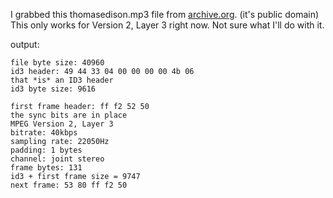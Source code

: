I grabbed this thomasedison.mp3 file from [archive.org](https://archive.org/details/ThomasAlvaEdison-speaking). (it's public domain)
This only works for Version 2, Layer 3 right now.
Not sure what I'll do with it.

output:
```
file byte size: 40960
id3 header: 49 44 33 04 00 00 00 00 4b 06
that *is* an ID3 header
id3 byte size: 9616

first frame header: ff f2 52 50
the sync bits are in place
MPEG Version 2, Layer 3
bitrate: 40kbps
sampling rate: 22050Hz
padding: 1 bytes
channel: joint stereo
frame bytes: 131
id3 + first frame size = 9747
next frame: 53 80 ff f2 50
```
